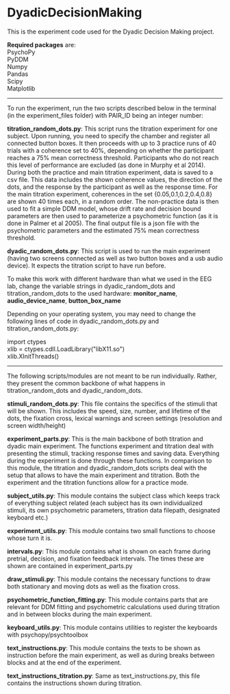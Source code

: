 # DyadicDecisionMaking

This is the experiment code used for the Dyadic Decision Making project.

**Required packages** are:  
PsychoPy  
PyDDM  
Numpy  
Pandas  
Scipy  
Matplotlib  
_______________________________________________________________________________________________________________________________________________________________________________________

To run the experiment, run the two scripts described below in the terminal (in the experiment_files folder) with PAIR_ID being an integer number:


**titration_random_dots.py**:
This script runs the titration experiment for one subject. Upon running, you need to specify the chamber and register all connected button boxes. It then proceeds with up to 3 practice runs of 40 trials with a coherence set to 40%, depending on whether
the participant reaches a 75% mean correctness threshold. Participants who do not reach this level of performance are excluded (as done in Murphy et al 2014). During both the practice and main titration experiment, data is saved to a csv file.
This data includes the shown coherence values, the direction of the dots, and the response by the participant as well as the response time. For the main titration experiment, coherences in the set {0.05,0.1,0.2,0.4,0.8} are shown 40 times each, in a random order.
The non-practice data is then used to fit a simple DDM model, whose drift rate and decision bound parameters are
then used to parameterize a psychometric function (as it is done in Palmer et al 2005). The final output file is a json file with the psychometric parameters and the estimated 75% mean correctness threshold.

**dyadic_random_dots.py**:
This script is used to run the main experiment (having two screens connected as well as two button boxes and a usb audio device). It expects the titration script to have run before.

To make this work with different hardware than what we used in the EEG lab, change the variable strings in dyadic_random_dots and titration_random_dots to the used hardware: **monitor_name**, **audio_device_name**, **button_box_name**

Depending on your operating system, you may need to change the following lines of code in dyadic_random_dots.py and titration_random_dots.py:  

import ctypes  
xlib = ctypes.cdll.LoadLibrary("libX11.so")  
xlib.XInitThreads()

_______________________________________________________________________________________________________________________________________________________________________________________

The following scripts/modules are not meant to be run individually. Rather, they present the common backbone of what happens in titration_random_dots and dyadic_random_dots.

**stimuli_random_dots.py**:
This file contains the specifics of the stimuli that will be shown. This includes the speed, size, number, and lifetime of the dots, the fixation cross, lexical warnings and screen settings (resolution and screen width/height)

**experiment_parts.py**:
This is the main backbone of both titration and dyadic main experiment. The functions experiment and titration deal with presenting the stimuli, tracking response times and saving data. Everything during the experiment is done through these functions.
In comparison to this module, the titration and dyadic_random_dots scripts deal with the setup that allows to have the main experiment and titration. Both the experiment and the titration functions allow for a practice mode.

**subject_utils.py**:
This module contains the subject class which keeps track of everything subject related (each subject has its own individualized stimuli, its own psychometric parameters, titration data filepath, designated keyboard etc.)

**experiment_utils.py**:
This module contains two small functions to choose whose turn it is.

**intervals.py**:
This module contains what is shown on each frame during pretrial, decision, and fixation feedback intervals. The times these are shown are contained in experiment_parts.py

**draw_stimuli.py**:
This module contains the necessary functions to draw both stationary and moving dots as well as the fixation cross.

**psychometric_function_fitting.py**:
This module contains parts that are relevant for DDM fitting and psychometric calculations used during titration and in between blocks during the main experiment.

**keyboard_utils.py**:
This module contains utilities to register the keyboards with psychopy/psychtoolbox

**text_instructions.py**:
This module contains the texts to be shown as instruction before the main experiment, as well as during breaks between blocks and at the end of the experiment.

**text_instructions_titration.py**:
Same as text_instructions.py, this file contains the instructions shown during titration.
